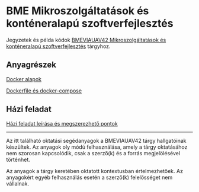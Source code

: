 # BME Mikroszolgáltatások és konténeralapú szoftverfejlesztés

Jegyzetek és példa kódok [BMEVIAUAV42 Mikroszolgáltatások és konténeralapú szoftverfejlesztés](https://www.aut.bme.hu/Course/VIAUAV42/) tárgyhoz.

## Anyagrészek

[Docker alapok](Docker/Docker-alapok.md)

[Dockerfile és docker-compose](Docker/Dockerfile-compose.md)

## Házi feladat

[Házi feladat leírása és megszerezhető pontok](Hazi-feladat/README.md)

---

Az itt található oktatási segédanyagok a BMEVIAUAV42 tárgy hallgatóinak készültek. Az anyagok oly módú felhasználása, amely a tárgy oktatásához nem szorosan kapcsolódik, csak a szerző(k) és a forrás megjelölésével történhet.

Az anyagok a tárgy keretében oktatott kontextusban értelmezhetőek. Az anyagokért egyéb felhasználás esetén a szerző(k) felelősséget nem vállalnak.
